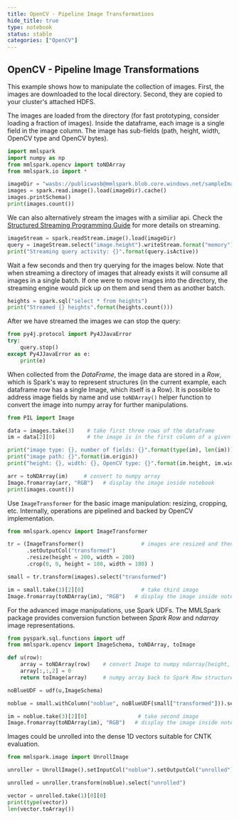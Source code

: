 ```yaml
---
title: OpenCV - Pipeline Image Transformations
hide_title: true
type: notebook
status: stable
categories: ["OpenCV"]
---
```


## OpenCV - Pipeline Image Transformations

This example shows how to manipulate the collection of images.
First, the images are downloaded to the local directory.
Second, they are copied to your cluster's attached HDFS.

The images are loaded from the directory (for fast prototyping, consider loading a fraction of
images). Inside the dataframe, each image is a single field in the image column. The image has
sub-fields (path, height, width, OpenCV type and OpenCV bytes).


```python
import mmlspark
import numpy as np
from mmlspark.opencv import toNDArray
from mmlspark.io import *

imageDir = "wasbs://publicwasb@mmlspark.blob.core.windows.net/sampleImages"
images = spark.read.image().load(imageDir).cache()
images.printSchema()
print(images.count())
```

We can also alternatively stream the images with a similiar api.
Check the [Structured Streaming Programming Guide](https://spark.apache.org/docs/latest/structured-streaming-programming-guide.html)
for more details on streaming.


```python
imageStream = spark.readStream.image().load(imageDir)
query = imageStream.select("image.height").writeStream.format("memory").queryName("heights").start()
print("Streaming query activity: {}".format(query.isActive))
```

Wait a few seconds and then try querying for the images below.
Note that when streaming a directory of images that already exists it will
consume all images in a single batch. If one were to move images into the
directory, the streaming engine would pick up on them and send them as
another batch.


```python
heights = spark.sql("select * from heights")
print("Streamed {} heights".format(heights.count()))
```

After we have streamed the images we can stop the query:


```python
from py4j.protocol import Py4JJavaError
try:
    query.stop()
except Py4JJavaError as e:
    print(e)
```

When collected from the *DataFrame*, the image data are stored in a *Row*, which is Spark's way
to represent structures (in the current example, each dataframe row has a single Image, which
itself is a Row).  It is possible to address image fields by name and use `toNDArray()` helper
function to convert the image into numpy array for further manipulations.


```python
from PIL import Image

data = images.take(3)    # take first three rows of the dataframe
im = data[2][0]          # the image is in the first column of a given row

print("image type: {}, number of fields: {}".format(type(im), len(im)))
print("image path: {}".format(im.origin))
print("height: {}, width: {}, OpenCV type: {}".format(im.height, im.width, im.mode))

arr = toNDArray(im)     # convert to numpy array
Image.fromarray(arr, "RGB")   # display the image inside notebook
print(images.count())
```

Use `ImageTransformer` for the basic image manipulation: resizing, cropping, etc.
Internally, operations are pipelined and backed by OpenCV implementation.


```python
from mmlspark.opencv import ImageTransformer

tr = (ImageTransformer()                  # images are resized and then cropped
      .setOutputCol("transformed")
      .resize(height = 200, width = 200)
      .crop(0, 0, height = 180, width = 180) )

small = tr.transform(images).select("transformed")

im = small.take(3)[2][0]                  # take third image
Image.fromarray(toNDArray(im), "RGB")   # display the image inside notebook
```

For the advanced image manipulations, use Spark UDFs.
The MMLSpark package provides conversion function between *Spark Row* and
*ndarray* image representations.


```python
from pyspark.sql.functions import udf
from mmlspark.opencv import ImageSchema, toNDArray, toImage

def u(row):
    array = toNDArray(row)    # convert Image to numpy ndarray[height, width, 3]
    array[:,:,2] = 0
    return toImage(array)     # numpy array back to Spark Row structure

noBlueUDF = udf(u,ImageSchema)

noblue = small.withColumn("noblue", noBlueUDF(small["transformed"])).select("noblue")

im = noblue.take(3)[2][0]                # take second image
Image.fromarray(toNDArray(im), "RGB")   # display the image inside notebook
```

Images could be unrolled into the dense 1D vectors suitable for CNTK evaluation.


```python
from mmlspark.image import UnrollImage

unroller = UnrollImage().setInputCol("noblue").setOutputCol("unrolled")

unrolled = unroller.transform(noblue).select("unrolled")

vector = unrolled.take(1)[0][0]
print(type(vector))
len(vector.toArray())
```


```python

```
